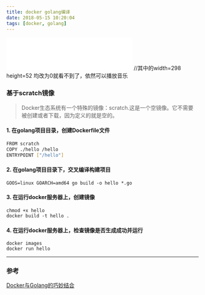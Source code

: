 ```yaml
---
title: docker golang编译
date: 2018-05-15 10:20:04
tags: [docker, golang]
---
```

<iframe frameborder="no" border="0" marginwidth="0" marginheight="0" width=330 height=86 src="//music.163.com/outchain/player?type=2&id=186018&auto=1&height=66"></iframe>
//其中的width=298 height=52 均改为0就看不到了，依然可以播放音乐

### 基于scratch镜像

> Docker生态系统有一个特殊的镜像：scratch.这是一个空镜像。它不需要被创建或者下载，因为定义的就是空的。

#### 1. 在golang项目目录，创建Dockerfile文件

```bash
FROM scratch
COPY ./hello /hello
ENTRYPOINT ["/hello"]
```

#### 2. 在golang项目目录下，交叉编译构建项目

```
GOOS=linux GOARCH=amd64 go build -o hello *.go
```

#### 3. 在运行docker服务器上，创建镜像

```
chmod +x hello
docker build -t hello .
```

#### 4. 在运行docker服务器上，检查镜像是否生成成功并运行

```
docker images
docker run hello
```

----

### 参考

[Docker与Golang的巧妙结合](http://dockone.io/article/1712)